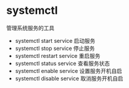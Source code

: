 # systemctl 

管理系统服务的工具

- systemctl start service 启动服务
- systemctl stop  service  停止服务
- systemctl restart  service  重启服务
- systemctl status  service  查看服务状态
- systemctl enable  service  设置服务开机自启
- systemctl disable  service  取消服务开机自启
